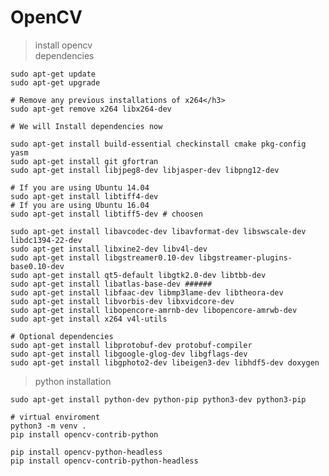 # OpenCV

> install opencv <br>
> dependencies

    sudo apt-get update
    sudo apt-get upgrade

    # Remove any previous installations of x264</h3>
    sudo apt-get remove x264 libx264-dev
    
    # We will Install dependencies now
    
    sudo apt-get install build-essential checkinstall cmake pkg-config yasm
    sudo apt-get install git gfortran
    sudo apt-get install libjpeg8-dev libjasper-dev libpng12-dev
    
    # If you are using Ubuntu 14.04
    sudo apt-get install libtiff4-dev
    # If you are using Ubuntu 16.04
    sudo apt-get install libtiff5-dev # choosen
    
    sudo apt-get install libavcodec-dev libavformat-dev libswscale-dev libdc1394-22-dev
    sudo apt-get install libxine2-dev libv4l-dev
    sudo apt-get install libgstreamer0.10-dev libgstreamer-plugins-base0.10-dev
    sudo apt-get install qt5-default libgtk2.0-dev libtbb-dev
    sudo apt-get install libatlas-base-dev ######
    sudo apt-get install libfaac-dev libmp3lame-dev libtheora-dev
    sudo apt-get install libvorbis-dev libxvidcore-dev
    sudo apt-get install libopencore-amrnb-dev libopencore-amrwb-dev
    sudo apt-get install x264 v4l-utils
    
    # Optional dependencies
    sudo apt-get install libprotobuf-dev protobuf-compiler
    sudo apt-get install libgoogle-glog-dev libgflags-dev
    sudo apt-get install libgphoto2-dev libeigen3-dev libhdf5-dev doxygen

> python installation

    sudo apt-get install python-dev python-pip python3-dev python3-pip

    # virtual enviroment
    python3 -m venv .
    pip install opencv-contrib-python

    pip install opencv-python-headless
    pip install opencv-contrib-python-headless
